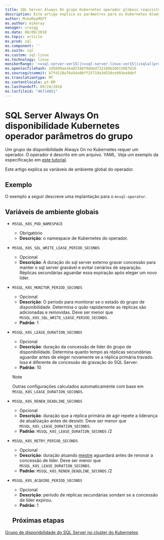 ```yaml
---
title: SQL Server Always On grupo Kubernetes operador globais requisitos de disponibilidade
description: Este artigo explica os parâmetros para os Kubernetes Always On do SQL Server grupo operador globais requisitos de disponibilidade
author: MikeRayMSFT
ms.author: mikeray
manager: craigg
ms.date: 08/09/2018
ms.topic: article
ms.prod: sql
ms.component: ''
ms.suite: sql
ms.custom: sql-linux
ms.technology: linux
monikerRange: '>=sql-server-ver15||>=sql-server-linux-ver15||=sqlallproducts-allversions'
ms.openlocfilehash: 2d5699ae16a02346f9dded732180b16615087d16
ms.sourcegitcommit: b7fd118a70a5da9bff25719a3d520ce993ea9def
ms.translationtype: MT
ms.contentlocale: pt-BR
ms.lasthandoff: 09/24/2018
ms.locfileid: "46714851"
---
```

# <a name="sql-server-always-on-availability-group-kubernetes-operator-parameters"></a>SQL Server Always On disponibilidade Kubernetes operador parâmetros do grupo

Um grupo de disponibilidade Always On no Kubernetes requer um operador. O operador é descrito em um arquivo. YAML.  Veja um exemplo da especificação em [este tutorial](tutorial-sql-server-ag-kubernetes.md).

Este artigo explica as variáveis de ambiente global do operador.

## <a name="example"></a>Exemplo

O exemplo a seguir descreve uma implantação para o `mssql-operator`.

## <a name="global-environment-variables"></a>Variáveis de ambiente globais

* `MSSQL_K8S_POD_NAMESPACE` 
  * Obrigatório
  * **Descrição**: o namespace de Kubernetes do operador.

* `MSSQL_K8S_SQL_WRITE_LEASE_PERIOD_SECONDS`
  * Opcional
  * **Descrição**: A duração do sql server externo gravar concessão para manter o sql server gravável e evitar cenários de separação. Réplicas secundárias aguardar essa expiração após eleger um novo líder.

* `MSSQL_K8S_MONITOR_PERIOD_SECONDS`
  * Opcional
  * **Descrição**: O período para monitorar se o estado do grupo de disponibilidade. Determina o quão rapidamente as réplicas são adicionadas e removidas. Deve ser menor que `MSSQL_K8S_SQL_WRITE_LEASE_PERIOD_SECONDS`.
  * **Padrão**: 1

* `MSSQL_K8S_LEASE_DURATION_SECONDS`
  * Opcional
  * **Descrição**: duração da concessão de líder do grupo de disponibilidade. Determina quanto tempo as réplicas secundárias aguardar antes de eleger novamente se a réplica primária travado. Isso é diferente de concessão de gravação do SQL Server. 
  * **Padrão**: 10
  
  >[!NOTE]
  >Outras configurações calculados automaticamente com base em `MSSQL_K8S_LEASE_DURATION_SECONDS`.

* `MSSQL_K8S_RENEW_DEADLINE_SECONDS`
  * Opcional
  * **Descrição**: duração que a réplica primária de agir repete a liderança de atualização antes de desistir. Deve ser menor que `MSSQL_K8S_LEASE_DURATION_SECONDS`.
  * **Padrão**:  `MSSQL_K8S_LEASE_DURATION_SECONDS` /2

* `MSSQL_K8S_RETRY_PERIOD_SECONDS`
  * Opcional
  * **Descrição**: duração atuando [mestre](http://kubernetes.io/docs/concepts/architecture/master-node-communication/) aguardará antes de renovar a concessão de líder. Deve ser menor que `MSSQL_K8S_LEASE_DURATION_SECONDS`.
  * **Padrão**:  `MSSQL_K8S_RENEW_DEADLINE_SECONDS` /2

* `MSSQL_K8S_ACQUIRE_PERIOD_SECONDS` 
  * Opcional
  * **Descrição**: período de réplicas secundárias sondam se a concessão de líder expirou. 
  * **Padrão**: 1


  ## <a name="next-steps"></a>Próximas etapas

[Grupo de disponibilidade do SQL Server no cluster do Kubernetes](sql-server-ag-kubernetes.md)
